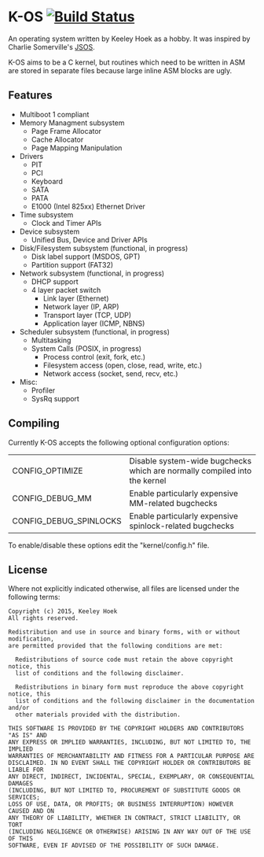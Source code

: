 # K-OS [![Build Status](https://drone.io/github.com/escortkeel/k-os/status.png)](https://drone.io/github.com/escortkeel/k-os/latest)

An operating system written by Keeley Hoek as a hobby. It was inspired by Charlie Somerville's [JSOS](https://github.com/charliesome/JSOS).

K-OS aims to be a C kernel, but routines which need to be written in ASM are stored in separate files because large inline ASM blocks are ugly.

## Features

* Multiboot 1 compliant
* Memory Managment subsystem
    * Page Frame Allocator
    * Cache Allocator
    * Page Mapping Manipulation
* Drivers
    * PIT
    * PCI
    * Keyboard
    * SATA
    * PATA
    * E1000 (Intel 825xx) Ethernet Driver
* Time subsystem
    * Clock and Timer APIs
* Device subsystem
    * Unified Bus, Device and Driver APIs
* Disk/Filesystem subsystem (functional, in progress)
    * Disk label support (MSDOS, GPT)
    * Partition support (FAT32)
* Network subsystem (functional, in progress)
    * DHCP support
    * 4 layer packet switch
        * Link layer (Ethernet)
        * Network layer (IP, ARP)
        * Transport layer (TCP, UDP)
        * Application layer (ICMP, NBNS)
* Scheduler subsystem (functional, in progress)
    * Multitasking
    * System Calls (POSIX, in progress)
        * Process control (exit, fork, etc.)
        * Filesystem access (open, close, read, write, etc.)
        * Network access (socket, send, recv, etc.)
* Misc:
    * Profiler
    * SysRq support

## Compiling
Currently K-OS accepts the following optional configuration options:

<table>
    <tr>
        <td>CONFIG_OPTIMIZE</td>
        <td>Disable system-wide bugchecks which are normally compiled into the kernel</td>
    </tr>
    <tr>
        <td>CONFIG_DEBUG_MM</td>
        <td>Enable particularly expensive MM-related bugchecks</td>
    </tr>
    <tr>
        <td>CONFIG_DEBUG_SPINLOCKS</td>
        <td>Enable particularly expensive spinlock-related bugchecks</td>
    </tr>
</table>

To enable/disable these options edit the "kernel/config.h" file.

## License

Where not explicitly indicated otherwise, all files are licensed under the following terms:

    Copyright (c) 2015, Keeley Hoek
    All rights reserved.

    Redistribution and use in source and binary forms, with or without modification,
    are permitted provided that the following conditions are met:

      Redistributions of source code must retain the above copyright notice, this
      list of conditions and the following disclaimer.

      Redistributions in binary form must reproduce the above copyright notice, this
      list of conditions and the following disclaimer in the documentation and/or
      other materials provided with the distribution.

    THIS SOFTWARE IS PROVIDED BY THE COPYRIGHT HOLDERS AND CONTRIBUTORS "AS IS" AND
    ANY EXPRESS OR IMPLIED WARRANTIES, INCLUDING, BUT NOT LIMITED TO, THE IMPLIED
    WARRANTIES OF MERCHANTABILITY AND FITNESS FOR A PARTICULAR PURPOSE ARE
    DISCLAIMED. IN NO EVENT SHALL THE COPYRIGHT HOLDER OR CONTRIBUTORS BE LIABLE FOR
    ANY DIRECT, INDIRECT, INCIDENTAL, SPECIAL, EXEMPLARY, OR CONSEQUENTIAL DAMAGES
    (INCLUDING, BUT NOT LIMITED TO, PROCUREMENT OF SUBSTITUTE GOODS OR SERVICES;
    LOSS OF USE, DATA, OR PROFITS; OR BUSINESS INTERRUPTION) HOWEVER CAUSED AND ON
    ANY THEORY OF LIABILITY, WHETHER IN CONTRACT, STRICT LIABILITY, OR TORT
    (INCLUDING NEGLIGENCE OR OTHERWISE) ARISING IN ANY WAY OUT OF THE USE OF THIS
    SOFTWARE, EVEN IF ADVISED OF THE POSSIBILITY OF SUCH DAMAGE.
